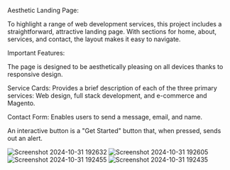 Aesthetic Landing Page:

To highlight a range of web development services, this project includes a straightforward, attractive landing page. With sections for home, about, services, and contact, the layout makes it easy to navigate.

Important Features:

The page is designed to be aesthetically pleasing on all devices thanks to responsive design.


Service Cards: Provides a brief description of each of the three primary services: Web design, full stack development, and e-commerce and Magento.


Contact Form: Enables users to send a message, email, and name.


An interactive button is a "Get Started" button that, when pressed, sends out an alert.


![Screenshot 2024-10-31 192632](https://github.com/user-attachments/assets/59e59bf8-21ff-45d6-a39b-abf629313531)
![Screenshot 2024-10-31 192605](https://github.com/user-attachments/assets/fca81610-0a07-4515-88ea-6b2cd6f73ca2)
![Screenshot 2024-10-31 192455](https://github.com/user-attachments/assets/06c39902-af6a-4644-90e1-c1aeadc6a7f1)
![Screenshot 2024-10-31 192435](https://github.com/user-attachments/assets/d2ee6d14-5b00-465f-b779-ce7f0da66e0e)

